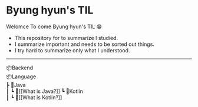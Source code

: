 # Byung hyun's TIL
Welomce To come Byung hyun's TIL 😁
- This repository for to summarize I studied.
- I summarize important and needs to be sorted out things.
- I try hard to summarize only what I understood.

---
📦Backend   
📦Language  
 ┣ 📂Java  
 ┃ ┗ 📜[[What is Java?]]
 ┗ 📂Kotlin  
 ┃ ┗ 📜[[What is Kotlin?]]
